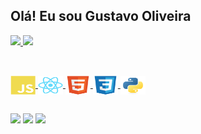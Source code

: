 ## Olá! Eu sou Gustavo Oliveira
<div>
 <a href="">
  <img height="180em" src="https://github-readme-stats.vercel.app/api?username=Gustavo-Oliveira-Gomes&show_icons=true&theme=dark#gh-dark-mode-only/&rank icon=github"/>
  <img height="180em" src="https://github-readme-stats.vercel.app/api/top-langs/?username=Gustavo-Oliveira-Gomes&layout=compact&theme=dark#gh-dark-mode-only"/> 
</div>

##

<!--campo para altera as imagens das linguagens usadas-->
<div style="display: inline_block"><br> 
  <img align="center" alt="Rafa-Js" height="30" width="40" src="https://raw.githubusercontent.com/devicons/devicon/master/icons/javascript/javascript-plain.svg">
  <img align="center" alt="Rafa-React" height="30" width="40" src="https://raw.githubusercontent.com/devicons/devicon/master/icons/react/react-original.svg">
  <img align="center" alt="Rafa-HTML" height="30" width="40" src="https://raw.githubusercontent.com/devicons/devicon/master/icons/html5/html5-original.svg">
  <img align="center" alt="Rafa-CSS" height="30" width="40" src="https://raw.githubusercontent.com/devicons/devicon/master/icons/css3/css3-original.svg">
  <img align="center" alt="Rafa-Python" height="30" width="40" src="https://raw.githubusercontent.com/devicons/devicon/master/icons/python/python-original.svg">
  <!--- configuração para inserção de imagens <img align="center" alt="Rafa-Csharp" height="30" width="40" src="imagens"> --->
  
</div>
  
  ##
 
<div> 
  
 <a href="https://discord.gg/...." target="_blank"><img src="https://img.shields.io/badge/Discord-7289DA?style=for-the-badge&logo=discord&logoColor=white" target="_blank"></a> 
  <a href = "mailto:gustavo110325@gmail.com"><img src="https://img.shields.io/badge/-Gmail-%23333?style=for-the-badge&logo=gmail&logoColor=white" target="_blank"></a>
  <a href="https://www.linkedin.com/in/gustavo-o-gomes-25b7901b5" target="_blank"><img src="https://img.shields.io/badge/-LinkedIn-%230077B5?style=for-the-badge&logo=linkedin&logoColor=white" target="_blank"></a> 
  
</div>
